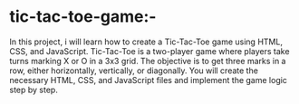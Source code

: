 # tic-tac-toe-game:-
In this project, i will learn how to create a Tic-Tac-Toe game using HTML, CSS, and JavaScript. Tic-Tac-Toe is a two-player game where players take turns marking X or O in a 3x3 grid. The objective is to get three marks in a row, either horizontally, vertically, or diagonally. You will create the necessary HTML, CSS, and JavaScript files and implement the game logic step by step.
